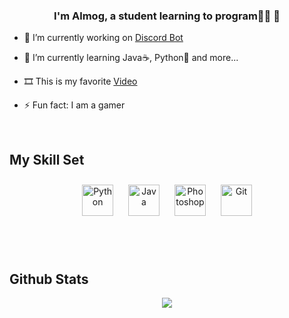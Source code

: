 
### **<div align="center">I'm Almog, a student learning to program👨‍💻 🚀</div>**  
  

- 🔭 I’m currently working on [Discord Bot](https://github.com/Alm3g/Discord-Bot)  
  

- 🌱 I’m currently learning Java☕, Python🐲 and more...  
  

-  🎞️ This is my favorite [Video](https://www.youtube.com/watch?v=dQw4w9WgXcQ)  
  

- ⚡ Fun fact: I am a gamer  
  

<br/>  


## My Skill Set  
<table>

<div align="center">  
<a href="https://www.python.org/" target="_blank"><img style="margin: 10px" src="https://profilinator.rishav.dev/skills-assets/python-original.svg" alt="Python" height="50" /></a>   
<a href="https://www.java.com/" target="_blank"><img style="margin: 10px" src="https://profilinator.rishav.dev/skills-assets/java-original-wordmark.svg" alt="Java" height="50" /></a>   
<a href="https://www.adobe.com/in/products/photoshop.html" target="_blank"><img style="margin: 10px" src="https://profilinator.rishav.dev/skills-assets/photoshop-plain.svg" alt="Photoshop" height="50" /></a>  
<a href="https://github.com/" target="_blank"><img style="margin: 10px" src="https://profilinator.rishav.dev/skills-assets/git-scm-icon.svg" alt="Git" height="50" /></a>  
</div>




</table>  


<br/>  


## Github Stats  
<div align="center"><img src="https://github-readme-stats.vercel.app/api?username=alm3g&show_icons=true&icon_color=805AD5&text_color=718096&bg_color=ffffff00&hide_title=true&include_all_commits=true&count_private=true&hide_border=true" align="center"/></div> 
  

<br/>  
